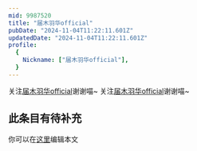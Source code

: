 ```yaml
---
mid: 9987520
title: "届木羽华official"
pubDate: "2024-11-04T11:22:11.601Z"
updatedDate: "2024-11-04T11:22:11.601Z"
profile:
  {
    Nickname: ["届木羽华official"],
  }
---
```


关注[届木羽华official](https://space.bilibili.com/9987520)谢谢喵~ 关注[届木羽华official](https://space.bilibili.com/9987520)谢谢喵~

## 此条目有待补充
你可以在[这里](https://github.com/Yuhanawa/VTuber.ICU-Content/edit/master/v/届木羽华official/index.md)编辑本文
